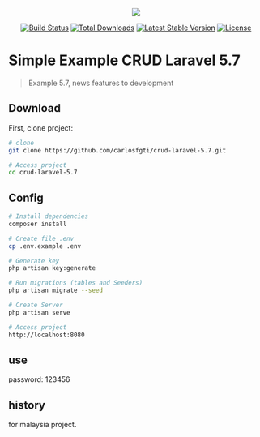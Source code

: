 <p align="center"><img src="https://laravel.com/assets/img/components/logo-laravel.svg"></p>

<p align="center">
<a href="https://travis-ci.org/laravel/framework"><img src="https://travis-ci.org/laravel/framework.svg" alt="Build Status"></a>
<a href="https://packagist.org/packages/laravel/framework"><img src="https://poser.pugx.org/laravel/framework/d/total.svg" alt="Total Downloads"></a>
<a href="https://packagist.org/packages/laravel/framework"><img src="https://poser.pugx.org/laravel/framework/v/stable.svg" alt="Latest Stable Version"></a>
<a href="https://packagist.org/packages/laravel/framework"><img src="https://poser.pugx.org/laravel/framework/license.svg" alt="License"></a>
</p>

# Simple Example CRUD Laravel 5.7

> Example 5.7, news features to development

## Download
First, clone project:
``` bash
# clone
git clone https://github.com/carlosfgti/crud-laravel-5.7.git

# Access project
cd crud-laravel-5.7
```

## Config

``` bash
# Install dependencies
composer install

# Create file .env
cp .env.example .env

# Generate key
php artisan key:generate

# Run migrations (tables and Seeders)
php artisan migrate --seed

# Create Server
php artisan serve

# Access project
http://localhost:8080
```

## use
password: 123456

## history
for malaysia project.

